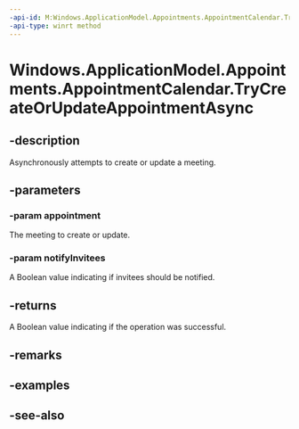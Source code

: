 ```yaml
---
-api-id: M:Windows.ApplicationModel.Appointments.AppointmentCalendar.TryCreateOrUpdateAppointmentAsync(Windows.ApplicationModel.Appointments.Appointment,System.Boolean)
-api-type: winrt method
---
```


<!-- Method syntax
public Windows.Foundation.IAsyncOperation<bool> TryCreateOrUpdateAppointmentAsync(Windows.ApplicationModel.Appointments.Appointment appointment, System.Boolean notifyInvitees)
-->

# Windows.ApplicationModel.Appointments.AppointmentCalendar.TryCreateOrUpdateAppointmentAsync

## -description
Asynchronously attempts to create or update a meeting.

## -parameters
### -param appointment
The meeting to create or update.

### -param notifyInvitees
A Boolean value indicating if invitees should be notified.

## -returns
A Boolean value indicating if the operation was successful.

## -remarks

## -examples

## -see-also
